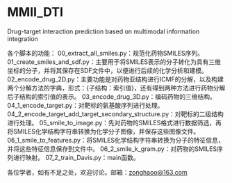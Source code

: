 # MMII_DTI
Drug-target interaction prediction based on multimodal information integration

各个脚本的功能：
00_extract_all_smiles.py：规范化药物SMILES序列。
01_create_smiles_and_sdf.py：主要用于将SMILES表示的分子转化为具有三维坐标的分子，并将其保存在SDF文件中，以便进行后续的化学分析和建模。
02_encode_drug_2D.py：主要功能是对药物亚结构进行ICMF的分解，以及构建两个分解方法的字典，形式：{子结构：索引值}，还有得到两种方法进行药物分解后子结构的索引值的表示。
03_encode_drug_3D.py：编码药物的三维结构。
04_1_encode_target.py：对靶标的氨基酸序列进行处理。
04_2_encode_target_add_target_secondary_structure.py：对靶标的二级结构进行处理。
05_smile_to_image.py：先对药物的SMILES格式进行数据筛选，再将SMILES化学结构字符串转换为化学分子图像，并保存这些图像文件。
06_1_smile_to_features.py：将SMILES化学结构字符串转换为分子的特征信息，并将这些特征信息保存到文件中。
06_2_smile_k_gram.py：对药物的SMILES序列进行映射。
07_2_train_Davis.py：main函数。

各位学者，如有不足之处，欢迎讨论。邮箱：zonghaoo@163.com
